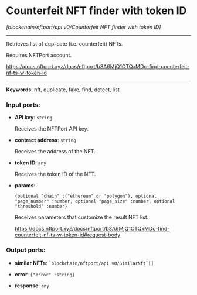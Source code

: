# Counterfeit NFT finder with token ID

_[blockchain/nftport/api v0/Counterfeit NFT finder with token ID]_

---

Retrieves list of duplicate (i.e. counterfeit) NFTs.   
  
Requires NFTPort account.  
  
https://docs.nftport.xyz/docs/nftport/b3A6MjQ1OTQxMDc-find-counterfeit-nf-ts-w-token-id  

---

__Keywords__: nft, duplicate, fake, find, detect, list

### Input ports:

* __API key__: ` string `

    Receives the NFTPort API key.


* __contract address__: ` string `

    Receives the address of the NFT.


* __token ID__: ` any `

    Receives the token ID of the NFT.


* __params__: 
    ```
    {optional "chain" :("ethereum" or "polygon"), optional "page_number" :number, optional "page_size" :number, optional "threshold" :number}
    ```

    Receives parameters that customize the result NFT list.
    
    https://docs.nftport.xyz/docs/nftport/b3A6MjQ1OTQxMDc-find-counterfeit-nf-ts-w-token-id#request-body

### Output ports:

* __similar NFTs__: `` `blockchain/nftport/api v0/SimilarNft`[] ``


* __error__: ` {"error" :string} `


* __response__: ` any `

